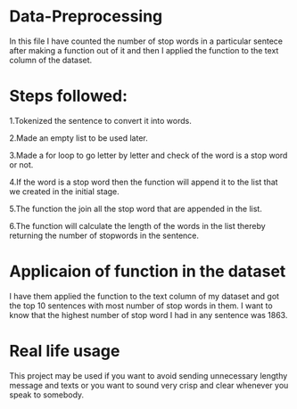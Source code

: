 # Data-Preprocessing

In this file I have counted the number of stop words in a particular sentece after making a function out of it and then I applied the function to the text column of the dataset.

# Steps followed:

1.Tokenized the sentence to convert it into words.

2.Made an empty list to be used later.

3.Made a for loop to go letter by letter and check of the word is a stop word or not.

4.If the word is a stop word then the function will append it to the list that we created in the initial stage.

5.The function the join all the stop word that are appended in the list.

6.The function will calculate the length of the words in the list thereby returning the number of stopwords in the sentence.

# Applicaion of function in the dataset

I have them applied the function to the text column of my dataset and got the top 10 sentences with most number of stop words in them. I want to know that the highest number of stop word I had in any sentence was 1863.

# Real life usage

This project may be used if you want to avoid sending unnecessary lengthy message and texts or you want to sound very crisp and clear whenever you speak to somebody.
